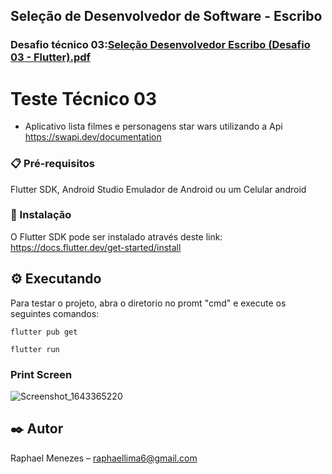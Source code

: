 ## Seleção de Desenvolvedor de Software - Escribo
### Desafio técnico 03:[Seleção Desenvolvedor Escribo (Desafio 03 - Flutter).pdf](https://github.com/Raphahf6/starwars/files/7960942/Selecao.Desenvolvedor.Escribo.Desafio.03.-.Flutter.pdf)
 

# Teste Técnico 03

- Aplicativo lista filmes e personagens star wars utilizando a Api https://swapi.dev/documentation


### 📋 Pré-requisitos
Flutter SDK, Android Studio Emulador de Android ou um Celular android 

### 🔧 Instalação
O Flutter SDK pode ser instalado através deste link: https://docs.flutter.dev/get-started/install

## ⚙️ Executando
Para testar o projeto, abra o diretorio no promt "cmd" e execute os seguintes comandos: 

```
flutter pub get
```

```
flutter run
```
### Print Screen
![Screenshot_1643365220](https://user-images.githubusercontent.com/39925526/151601232-8129f8a4-d32a-443a-b8e7-abc3ee5bf439.png)






## ✒️ Autor
Raphael Menezes – raphaellima6@gmail.com
